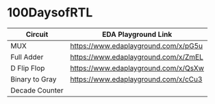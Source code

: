 # 100DaysofRTL


Circuit | EDA Playground Link 
------------ | -------------
MUX | https://www.edaplayground.com/x/pG5u 
Full Adder | https://www.edaplayground.com/x/ZmEL 
D Flip Flop | https://www.edaplayground.com/x/QsXw 
Binary to Gray | https://www.edaplayground.com/x/cCu3 
Decade Counter | 



 

